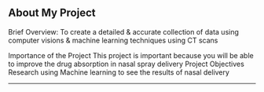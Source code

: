 ## About My Project
Brief Overview: 
To create a detailed & accurate collection of data using computer visions & machine learning techniques using CT scans

Importance of the Project
This project is important because you will be able to improve the drug absorption in nasal spray delivery
Project Objectives
Research using Machine learning to see the results of nasal delivery 

---
